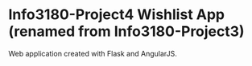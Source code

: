 Info3180-Project4 Wishlist App
(renamed from Info3180-Project3)
==================================

Web application created with Flask and AngularJS.

